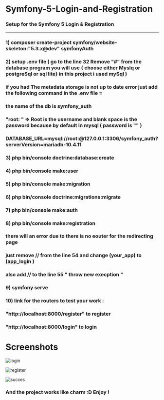 # Symfony-5-Login-and-Registration

### Setup for the Symfony 5 Login & Registration
---------------------------------------
### 1) composer create-project symfony/website-skeleton:"5.3.x@dev" symfonyAuth
### 2) setup .env file ( go to the line 32 Remove "#" from the database program you will use { choose either Myslq or postgreSql or sql lite}  in this project i used mySql )
### if you had The metadata storage is not up to date error just add the following command in the .env file =
### the name of the db is symfony_auth
### "root: " => Root is the username and blank space is the password because by default in mysql ( password is "" )
###   DATABASE_URL=mysql://root:@127.0.0.1:3306/symfony_auth?serverVersion=mariadb-10.4.11 
### 3) php bin/console doctrine:database:create
### 4) php bin/console make:user
### 5) php bin/console make:migration
### 6) php bin/console doctrine:migrations:migrate
### 7) php bin/console make:auth
### 8) php bin/console make:registration
### there will an error due to there is no eouter for the redirecting page
### just remove // from the line 54 and change (your_app) to (app_login )  
### also add // to the line 55 " throw new execption "
### 9) symfony serve
### 10) link for the routers to test your work :
### "http://localhost:8000/register"  to register
### "http://localhost:8000/login" to login

# Screenshots

![login](https://user-images.githubusercontent.com/71633887/184502601-8cd1c1e8-bbac-488c-afc5-46f7fdb8dce7.jpg)

![register](https://user-images.githubusercontent.com/71633887/184502611-e6c4cdb5-3ee0-4d53-ad28-b2befcaf89a3.jpg)

![succes](https://user-images.githubusercontent.com/71633887/184502619-8669ec99-9d58-4efd-b562-39e54c8431c5.jpg)

### And the project works like charm :D Enjoy !
